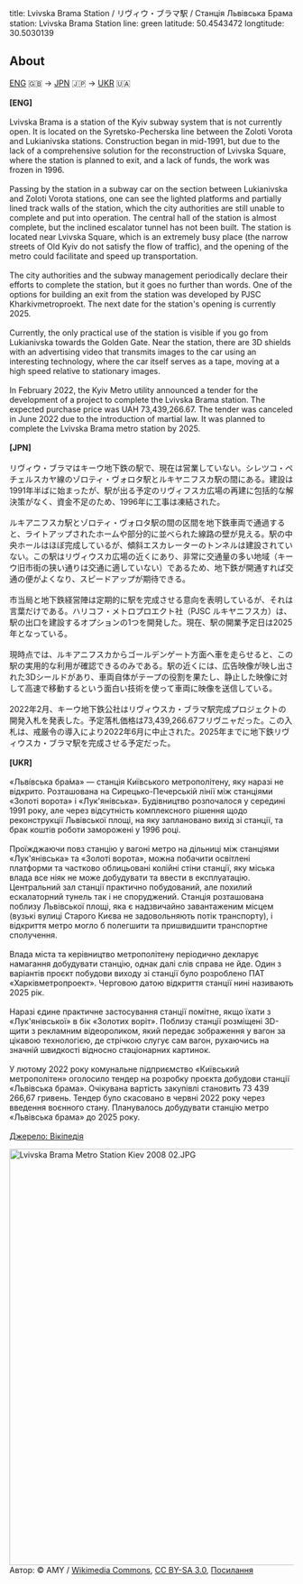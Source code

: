 title: Lvivska Brama Station / リヴィウ・ブラマ駅 / Станція Львівська Брама
station: Lvivska Brama Station
line: green
latitude: 50.4543472
longtitude: 30.5030139

<article>
<h2>About</h2>
<p>
    <a href="#eng-text">ENG</a> 🇬🇧 -> <a href="#jpn-text">JPN</a> 🇯🇵 -> <a href="#ukr-text">UKR</a> 🇺🇦
    <br><br>
    <b id="eng-text">[ENG]</b>
    <br><br>
    Lvivska Brama is a station of the Kyiv subway system that is not currently open. It is located on the Syretsko-Pecherska line between the Zoloti Vorota and Lukianivska stations. Construction began in mid-1991, but due to the lack of a comprehensive solution for the reconstruction of Lvivska Square, where the station is planned to exit, and a lack of funds, the work was frozen in 1996.
    <br><br>
    Passing by the station in a subway car on the section between Lukianivska and Zoloti Vorota stations, one can see the lighted platforms and partially lined track walls of the station, which the city authorities are still unable to complete and put into operation. The central hall of the station is almost complete, but the inclined escalator tunnel has not been built. The station is located near Lvivska Square, which is an extremely busy place (the narrow streets of Old Kyiv do not satisfy the flow of traffic), and the opening of the metro could facilitate and speed up transportation.
    <br><br>
    The city authorities and the subway management periodically declare their efforts to complete the station, but it goes no further than words. One of the options for building an exit from the station was developed by PJSC Kharkivmetroproekt. The next date for the station's opening is currently 2025.
    <br><br>
    Currently, the only practical use of the station is visible if you go from Lukianivska towards the Golden Gate. Near the station, there are 3D shields with an advertising video that transmits images to the car using an interesting technology, where the car itself serves as a tape, moving at a high speed relative to stationary images.
    <br><br>
    In February 2022, the Kyiv Metro utility announced a tender for the development of a project to complete the Lvivska Brama station. The expected purchase price was UAH 73,439,266.67. The tender was canceled in June 2022 due to the introduction of martial law. It was planned to complete the Lvivska Brama metro station by 2025.
    <br><br>
    <b id="jpn-text">[JPN]</b>
    <br><br>
    リヴィウ・ブラマはキーウ地下鉄の駅で、現在は営業していない。シレツコ・ペチェルスカヤ線のゾロティ・ヴォロタ駅とルキヤニフスカ駅の間にある。建設は1991年半ばに始まったが、駅が出る予定のリヴィフスカ広場の再建に包括的な解決策がなく、資金不足のため、1996年に工事は凍結された。
    <br><br>
    ルキアニフスカ駅とゾロティ・ヴォロタ駅の間の区間を地下鉄車両で通過すると、ライトアップされたホームや部分的に並べられた線路の壁が見える。駅の中央ホールはほぼ完成しているが、傾斜エスカレーターのトンネルは建設されていない。この駅はリヴィウスカ広場の近くにあり、非常に交通量の多い地域（キーウ旧市街の狭い通りは交通に適していない）であるため、地下鉄が開通すれば交通の便がよくなり、スピードアップが期待できる。
    <br><br>
    市当局と地下鉄経営陣は定期的に駅を完成させる意向を表明しているが、それは言葉だけである。ハリコフ・メトロプロエクト社（PJSC ルキヤニフスカ）は、駅の出口を建設するオプションの1つを開発した。現在、駅の開業予定日は2025年となっている。
    <br><br>
    現時点では、ルキアニフスカからゴールデンゲート方面へ車を走らせると、この駅の実用的な利用が確認できるのみである。駅の近くには、広告映像が映し出された3Dシールドがあり、車両自体がテープの役割を果たし、静止した映像に対して高速で移動するという面白い技術を使って車両に映像を送信している。
    <br><br>
    2022年2月、キーウ地下鉄公社はリヴィウスカ・ブラマ駅完成プロジェクトの開発入札を発表した。予定落札価格は73,439,266.67フリヴニャだった。この入札は、戒厳令の導入により2022年6月に中止された。2025年までに地下鉄リヴィウスカ・ブラマ駅を完成させる予定だった。
    <br><br>
    <b id="ukr-text">[UKR]</b>
    <br><br>
    «Льві́вська бра́ма» — станція Київського метрополітену, яку наразі не відкрито. Розташована на Сирецько-Печерській лінії між станціями «Золоті ворота» і «Лук'янівська». Будівництво розпочалося у середині 1991 року, але через відсутність комплексного рішення щодо реконструкції Львівської площі, на яку заплановано вихід зі станції, та брак коштів роботи заморожені у 1996 році.
    <br><br>
    Проїжджаючи повз станцію у вагоні метро на дільниці між станціями «Лук'янівська» та «Золоті ворота», можна побачити освітлені платформи та частково облицьовані колійні стіни станції, яку міська влада все ніяк не може добудувати та ввести в експлуатацію. Центральний зал станції практично побудований, але похилий ескалаторний тунель так і не споруджений. Станція розташована поблизу Львівської площі, яка є надзвичайно завантаженим місцем (вузькі вулиці Старого Києва не задовольняють потік транспорту), і відкриття метро могло б полегшити та пришвидшити транспортне сполучення.
    <br><br>
    Влада міста та керівництво метрополітену періодично декларує намагання добудувати станцію, однак далі слів справа не йде. Один з варіантів проєкт побудови виходу зі станції було розроблено ПАТ «Харківметропроект». Черговою датою відкриття станції нині називають 2025 рік.
    <br><br>
    Наразі єдине практичне застосування станції помітне, якщо їхати з «Лук'янівської» в бік «Золотих воріт». Поблизу станції розміщені 3D-щити з рекламним відеороликом, який передає зображення у вагон за цікавою технологією, де стрічкою слугує сам вагон, рухаючись на значній швидкості відносно стаціонарних картинок.
    <br><br>
    У лютому 2022 року комунальне підприємство «Київський метрополітен» оголосило тендер на розробку проєкта добудови станції «Львівська брама». Очікувана вартість закупівлі становить 73 439 266,67 гривень. Тендер було скасовано в червні 2022 року через введення воєнного стану. Планувалось добудувати станцію метро «Львівська брама» до 2025 року.
    <br><br>
    <a href="https://uk.wikipedia.org">Джерело: Вікіпедія</a>
</p>
<p><a href="https://commons.wikimedia.org/wiki/File:Lvivska_Brama_Metro_Station_Kiev_2008_02.JPG#/media/%D0%A4%D0%B0%D0%B9%D0%BB:Lvivska_Brama_Metro_Station_Kiev_2008_02.JPG"><img src="https://upload.wikimedia.org/wikipedia/commons/6/64/Lvivska_Brama_Metro_Station_Kiev_2008_02.JPG" alt="Lvivska Brama Metro Station Kiev 2008 02.JPG" height="739" width="1112"></a><br>Автор: © AMY&nbsp;/&nbsp;<a href="//commons.wikimedia.org/wiki/Main_Page" title="Main Page">Wikimedia Commons</a>, <a href="https://creativecommons.org/licenses/by-sa/3.0" title="Creative Commons Attribution-Share Alike 3.0">CC BY-SA 3.0</a>, <a href="https://commons.wikimedia.org/w/index.php?curid=61491918">Посилання</a></p>
</article>
